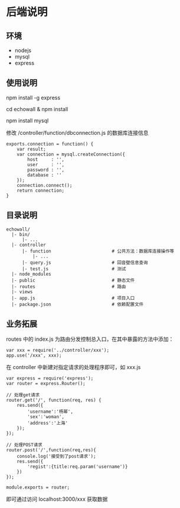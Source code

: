 # 后端说明

## 环境

- nodejs
- mysql
- express

## 使用说明

npm install -g express

cd echowall & npm install

npm install mysql

修改 /controller/function/dbconnection.js 的数据库连接信息

	exports.connection = function() {
		var result;
		var connection = mysql.createConnection({
		  	host     : '',
		  	user     : '',
		  	password : '',
		  	database : ''
		});
		connection.connect();
		return connection;
	}

## 目录说明

	echowall/
	  |- bin/							
		  |- ...
	  |- controller
		  |- function						# 公共方法：数据库连接操作等
		  	  |- ...					
		  |- query.js						# 回音壁信息查询
		  |- test.js						# 测试
	  |- node_modules
	  |- public								# 静态文件
	  |- routes								# 路由
 	  |- views								
	  |- app.js 							# 项目入口
	  |- package.json                       # 依赖配置文件

## 业务拓展

routes 中的 index.js 为路由分发控制总入口，在其中暴露的方法中添加：

    var xxx = require('../controller/xxx');
    app.use('/xxx', xxx);

在 controller 中新建对指定请求的处理程序即可，如 xxx.js

	var express = require('express');
	var router = express.Router();

	// 处理get请求
	router.get('/', function(req, res) {
	    res.send({
	        'username':'杨幂',
	        'sex':'woman',
	        'address':'上海'
	    });
	});

	// 处理POST请求
	router.post('/',function(req,res){
	    console.log('接受到了post请求');
	    res.send({
	        'regist':{title:req.param('username')}
	    })
	});

	module.exports = router;

即可通过访问 localhost:3000/xxx 获取数据
